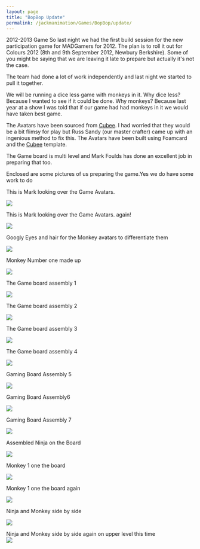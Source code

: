 ```yaml
---
layout: page
title: "BopBop Update"
permalink: /jackmanimation/Games/BopBop/update/
---
```

2012-2013 Game So last night we had the first build session for the new participation game for MADGamers for 2012. The plan is to roll it out for Colours 2012 (8th and 9th September 2012, Newbury Berkshire). Some of you might be saying that we are leaving it late to prepare but actually it's not the case.  
  
The team had done a lot of work independently and last night we started to pull it together.  
  
We will be running a dice less game with monkeys in it. Why dice less? Because I wanted to see if it could be done. Why monkeys? Because last year at a show I was told that if our game had had monkeys in it we would have taken best game.  
  
The Avatars have been sourced from [Cubee](http://www.cubeecraft.com/). I had worried that they would be a bit flimsy for play but Russ Sandy (our master crafter) came up with an ingenious method to fix this. The Avatars have been built using Foamcard and the [Cubee](http://www.cubeecraft.com/) template.  
  
The Game board is multi level and Mark Foulds has done an excellent job in preparing that too.  
  
Enclosed are some pictures of us preparing the game.Yes we do have some work to do  
  
This is Mark looking over the Game Avatars.  
  
[![](http://img155.imageshack.us/img155/4139/20120822204042.jpg)](http://imageshack.us/photo/my-images/155/20120822204042.jpg/)  
  
This is Mark looking over the Game Avatars. again!  
  
[![](http://img31.imageshack.us/img31/9207/20120822204047.jpg)](http://imageshack.us/photo/my-images/31/20120822204047.jpg/)  
  
Googly Eyes and hair for the Monkey avatars to differentiate them  
  
[![](http://img19.imageshack.us/img19/9453/20120822204051.jpg)](http://imageshack.us/photo/my-images/19/20120822204051.jpg/)  
  
Monkey Number one made up  
  
  
  
[![](http://img255.imageshack.us/img255/6223/20120822222257.jpg)](http://imageshack.us/photo/my-images/255/20120822222257.jpg/)  
  
The Game board assembly 1  
  
[![](http://img24.imageshack.us/img24/4089/20120822232130.jpg)](http://imageshack.us/photo/my-images/24/20120822232130.jpg/)  
  
The Game board assembly 2  
  
[![](http://img585.imageshack.us/img585/3292/20120822232200.jpg)](http://imageshack.us/photo/my-images/585/20120822232200.jpg/)  
  
The Game board assembly 3  
  
[![](http://img857.imageshack.us/img857/2594/20120822232237.jpg)](http://imageshack.us/photo/my-images/857/20120822232237.jpg/)  
  
The Game board assembly 4  
  
[![](http://img812.imageshack.us/img812/4882/20120822232305.jpg)](http://imageshack.us/photo/my-images/812/20120822232305.jpg/)  
  
Gaming Board Assembly 5  
  
[![](http://img51.imageshack.us/img51/4141/20120822232313.jpg)](http://imageshack.us/photo/my-images/51/20120822232313.jpg/)  
  
Gaming Board Assembly6  
  
[![](http://img109.imageshack.us/img109/8206/20120822232335.jpg)](http://imageshack.us/photo/my-images/109/20120822232335.jpg/)  
  
Gaming Board Assembly 7  
  
[![](http://img222.imageshack.us/img222/488/20120822232437.jpg)](http://imageshack.us/photo/my-images/222/20120822232437.jpg/)  
  
Assembled Ninja on the Board  
  
[![](http://img833.imageshack.us/img833/6625/20120822232450.jpg)](http://imageshack.us/photo/my-images/833/20120822232450.jpg/)  
  
Monkey 1 one the board  
  
[![](http://img694.imageshack.us/img694/2297/20120822232506.jpg)](http://imageshack.us/photo/my-images/694/20120822232506.jpg/)  
  
Monkey 1 one the board again  
  
[![](http://img255.imageshack.us/img255/2990/20120822232513.jpg)](http://imageshack.us/photo/my-images/255/20120822232513.jpg/)  
  
Ninja and Monkey side by side  
  
[![](http://img94.imageshack.us/img94/3107/20120822232526.jpg)](http://imageshack.us/photo/my-images/94/20120822232526.jpg/)  
  
Ninja and Monkey side by side again on upper level this time  
[![](http://img715.imageshack.us/img715/3355/20120822232539.jpg)](http://imageshack.us/photo/my-images/715/20120822232539.jpg/)